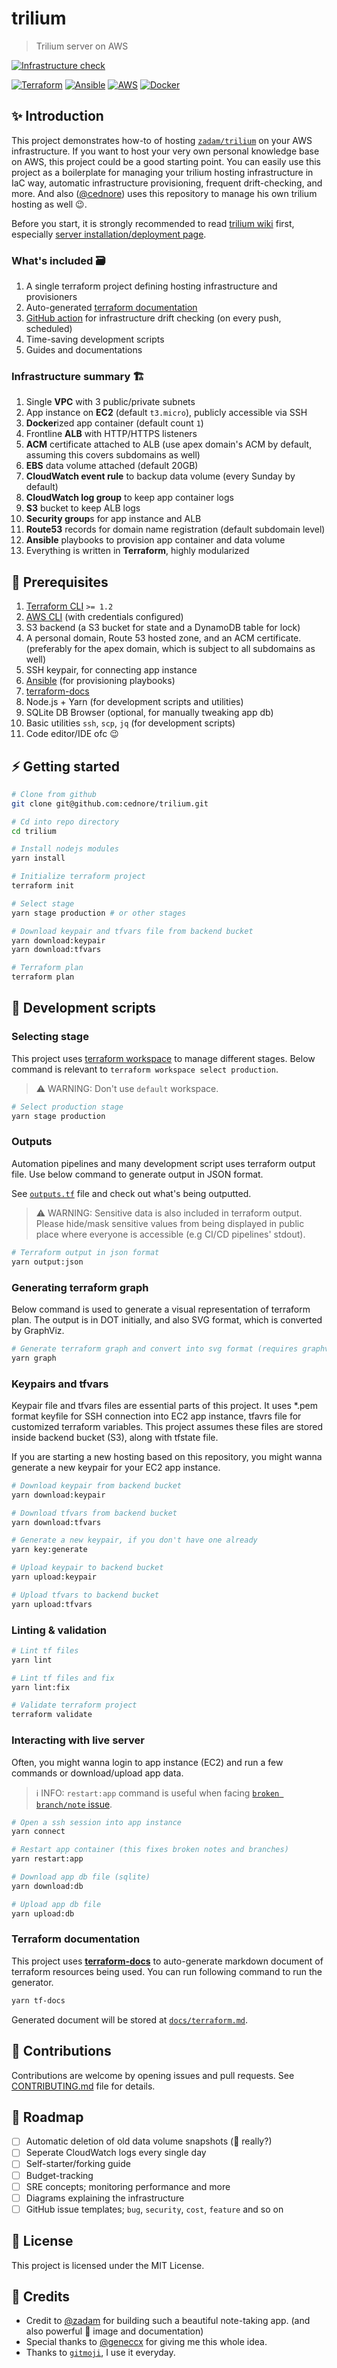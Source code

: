 # trilium

> Trilium server on AWS

[![Infrastructure check](https://github.com/cednore/trilium/actions/workflows/check.yml/badge.svg)](https://github.com/cednore/trilium/actions/workflows/check.yml)

[![Terraform](https://img.shields.io/badge/terraform-%235835CC.svg?style=for-the-badge&logo=terraform&logoColor=white)](https://terraform.io/)
[![Ansible](https://img.shields.io/badge/ansible-%231A1918.svg?style=for-the-badge&logo=ansible&logoColor=white)](https://ansible.com/)
[![AWS](https://img.shields.io/badge/AWS-%23FF9900.svg?style=for-the-badge&logo=amazon-aws&logoColor=white)](https://aws.amazon.com/)
[![Docker](https://img.shields.io/badge/docker-%230db7ed.svg?style=for-the-badge&logo=docker&logoColor=white)](https://docker.com/)

## ✨ Introduction

This project demonstrates how-to of hosting [`zadam/trilium`](https://github.com/zadam/trilium) on your AWS
infrastructure. If you want to host your very own personal knowledge base on AWS, this project could be a good starting
point. You can easily use this project as a boilerplate for managing your trilium hosting infrastructure in IaC way,
automatic infrastructure provisioning, frequent drift-checking, and more. And also
([@cednore](https://github.com/cednore)) uses this repository to manage his own trilium hosting as well 😉.

Before you start, it is strongly recommended to read [trilium wiki](https://github.com/zadam/trilium/wiki) first,
especially [server installation/deployment page](https://github.com/zadam/trilium/wiki/Docker-server-installation).

### What's included 🗃️

1. A single terraform project defining hosting infrastructure and provisioners
2. Auto-generated [terraform documentation](#terraform-documentation)
3. [GitHub action](https://github.com/cednore/trilium/actions/workflows/check.yml) for infrastructure drift checking (on
   every push, scheduled)
4. Time-saving development scripts
5. Guides and documentations

### Infrastructure summary 🏗️

1. Single **VPC** with 3 public/private subnets
2. App instance on **EC2** (default `t3.micro`), publicly accessible via SSH
3. **Docker**ized app container (default count `1`)
4. Frontline **ALB** with HTTP/HTTPS listeners
5. **ACM** certificate attached to ALB (use apex domain's ACM by default, assuming this covers subdomains as well)
6. **EBS** data volume attached (default 20GB)
7. **CloudWatch event rule** to backup data volume (every Sunday by default)
8. **CloudWatch log group** to keep app container logs
9. **S3** bucket to keep ALB logs
10. **Security group**s for app instance and ALB
11. **Route53** records for domain name registration (default subdomain level)
12. **Ansible** playbooks to provision app container and data volume
13. Everything is written in **Terraform**, highly modularized

## 🧱 Prerequisites

1. [Terraform CLI](https://learn.hashicorp.com/tutorials/terraform/install-cli) `>= 1.2`
2. [AWS CLI](https://docs.aws.amazon.com/cli/latest/userguide/getting-started-install.html) (with credentials
   configured)
3. S3 backend (a S3 bucket for state and a DynamoDB table for lock)
4. A personal domain, Route 53 hosted zone, and an ACM certificate. (preferably for the apex domain, which is subject to
   all subdomains as well)
5. SSH keypair, for connecting app instance
6. [Ansible](https://docs.ansible.com/ansible/latest/installation_guide/intro_installation.html) (for provisioning
   playbooks)
7. [terraform-docs](https://terraform-docs.io/user-guide/installation/)
8. Node.js + Yarn (for development scripts and utilities)
9. SQLite DB Browser (optional, for manually tweaking app db)
10. Basic utilities `ssh`, `scp`, `jq` (for development scripts)
11. Code editor/IDE ofc 😉

## ⚡ Getting started

```bash
# Clone from github
git clone git@github.com:cednore/trilium.git

# Cd into repo directory
cd trilium

# Install nodejs modules
yarn install

# Initialize terraform project
terraform init

# Select stage
yarn stage production # or other stages

# Download keypair and tfvars file from backend bucket
yarn download:keypair
yarn download:tfvars

# Terraform plan
terraform plan
```

## 🔨 Development scripts

### Selecting stage

This project uses [terraform workspace](https://www.terraform.io/cli/workspaces) to manage different stages. Below
command is relevant to `terraform workspace select production`.

> ⚠️ WARNING: Don't use `default` workspace.

```bash
# Select production stage
yarn stage production
```

### Outputs

Automation pipelines and many development script uses terraform output file. Use below command to generate output in
JSON format.

See [`outputs.tf`](outputs.tf) file and check out what's being outputted.

> ⚠️ WARNING: Sensitive data is also included in terraform output. Please hide/mask sensitive values from being displayed
> in public place where everyone is accessible (e.g CI/CD pipelines' stdout).

```bash
# Terraform output in json format
yarn output:json
```

### Generating terraform graph

Below command is used to generate a visual representation of terraform plan. The output is in DOT initially, and also
SVG format, which is converted by GraphViz.

```bash
# Generate terraform graph and convert into svg format (requires graphviz)
yarn graph
```

### Keypairs and tfvars

Keypair file and tfvars files are essential parts of this project. It uses \*.pem format keyfile for SSH connection into
EC2 app instance, tfavrs file for customized terraform variables. This project assumes these files are stored inside
backend bucket (S3), along with tfstate file.

If you are starting a new hosting based on this repository, you might wanna generate a new keypair for your EC2 app
instance.

```bash
# Download keypair from backend bucket
yarn download:keypair

# Download tfvars from backend bucket
yarn download:tfvars

# Generate a new keypair, if you don't have one already
yarn key:generate

# Upload keypair to backend bucket
yarn upload:keypair

# Upload tfvars to backend bucket
yarn upload:tfvars
```

### Linting & validation

```bash
# Lint tf files
yarn lint

# Lint tf files and fix
yarn lint:fix

# Validate terraform project
terraform validate
```

### Interacting with live server

Often, you might wanna login to app instance (EC2) and run a few commands or download/upload app data.

> ℹ️ INFO: `restart:app` command is useful when facing
> [`broken branch/note` issue](https://github.com/zadam/trilium/issues/2950).

```bash
# Open a ssh session into app instance
yarn connect

# Restart app container (this fixes broken notes and branches)
yarn restart:app

# Download app db file (sqlite)
yarn download:db

# Upload app db file
yarn upload:db
```

### Terraform documentation

This project uses [**terraform-docs**](https://terraform-docs.io) to auto-generate markdown document of terraform
resources being used. You can run following command to run the generator.

```bash
yarn tf-docs
```

Generated document will be stored at [`docs/terraform.md`](docs/terraform.md).

## 👋 Contributions

Contributions are welcome by opening issues and pull requests. See [CONTRIBUTING.md](CONTRIBUTING.md) file for details.

## 🚧 Roadmap

- [ ] Automatic deletion of old data volume snapshots (🤔 really?)
- [ ] Seperate CloudWatch logs every single day
- [ ] Self-starter/forking guide
- [ ] Budget-tracking
- [ ] SRE concepts; monitoring performance and more
- [ ] Diagrams explaining the infrastructure
- [ ] GitHub issue templates; `bug`, `security`, `cost`, `feature` and so on

## 📄 License

This project is licensed under the MIT License.

## 🙇 Credits

- Credit to [@zadam](https://github.com/zadam) for building such a beautiful note-taking app. (and also powerful
  🐋 image and documentation)
- Special thanks to [@geneccx](https://github.com/geneccx) for giving me this whole idea.
- Thanks to [`gitmoji`](https://gitmoji.dev/), I use it everyday.
